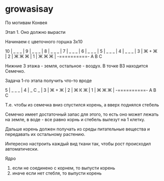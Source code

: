 # growasisay
По мотивам Конвея

Этап 1. Оно должно вырасти

Начинаем с цветочного горшка 3х10

10 | _  _  _  |
 9 | _  _  _  |
 8 | _  _  _  |
 7 | _  _  _  |
 6 | _  _  _  |
 5 | _  _  _  |
 4 | _  _  _  |
 3 | Ж  +  Ж  |
 2 | Ж  Ж  Ж  |
 1 | Ж  Ж  Ж  |
   -==========-
     A  B  C

Нижние 3 этажа - земля, остальное - воздух.
В точке B3 находится Семечко.

Задача 1-го этапа получить что-то вроде

 5 | _  _  _  |
 4 | _  С  _  |
 3 | Ж  +  Ж  |
 2 | Ж  К  Ж  |
 1 | Ж  Ж  Ж  |
   -==========-
     A  B  C

Т.е. чтобы из семечка вниз спустился корень, а вверх поднялся стебель

Семечко имеет достаточный запас для этого, то есть оно может лежать на земле, в воде - все равно корнь и стебель вылезут на 1 клетку.

Дальше корень должен получать из среды питательные вещества и передавать их остальному растению.

Интересно настроить каждый вид ткани так, чтобы рост происходил автоматически.

Ядро
1) если не соединено с корнем, то выпусти корень
2) иначе
     если нет стебля, то выпусти корень

